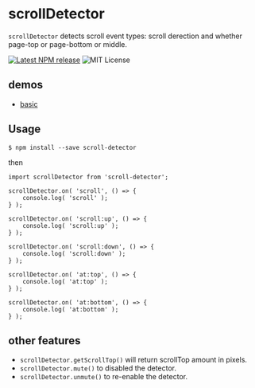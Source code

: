 # scrollDetector

`scrollDetector` detects scroll event types: scroll derection and whether page-top or page-bottom or middle.

[![Latest NPM release](https://img.shields.io/npm/v/scroll-detector.svg)](https://www.npmjs.com/package/scroll-detector)
![MIT License](https://img.shields.io/npm/l/scroll-detector.svg)

## demos

- [basic](https://yomotsu.github.io/scroll-detector/examples/basic.html)

## Usage

```
$ npm install --save scroll-detector
```

then

```
import scrollDetector from 'scroll-detector';

scrollDetector.on( 'scroll', () => {
	console.log( 'scroll' );
} );

scrollDetector.on( 'scroll:up', () => {
	console.log( 'scroll:up' );
} );

scrollDetector.on( 'scroll:down', () => {
	console.log( 'scroll:down' );
} );

scrollDetector.on( 'at:top', () => {
	console.log( 'at:top' );
} );

scrollDetector.on( 'at:bottom', () => {
	console.log( 'at:bottom' );
} );
```

## other features

- `scrollDetector.getScrollTop()` will return scrollTop amount in pixels.
- `scrollDetector.mute()` to disabled the detector.
- `scrollDetector.unmute()` to re-enable the detector.

